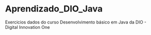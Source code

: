# Aprendizado_DIO_Java
Exercicios dados do curso Desenvolvimento básico em Java da DIO - Digital Innovation One
